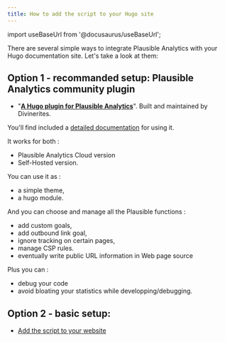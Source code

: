 ```yaml
---
title: How to add the script to your Hugo site
---
```


import useBaseUrl from '@docusaurus/useBaseUrl';

There are several simple ways to integrate Plausible Analytics with your Hugo documentation site. Let's take a look at them:

## Option 1 - recommanded setup: Plausible Analytics community plugin

* "**[A Hugo plugin for Plausible Analytics](https://github.com/divinerites/plausible-hugo)**". Built and maintained by Divinerites.

You'll find included a [detailed documentation](https://github.com/divinerites/plausible-hugo/blob/master/README.md) for using it.

It works for both :
- Plausible Analytics Cloud version
- Self-Hosted version.

You can use it as :
- a simple theme, 
- a hugo module.

And you can choose and manage all the Plausible functions :
- add custom goals, 
- add outbound link goal, 
- ignore tracking on certain pages, 
- manage CSP rules.
- eventually write public URL information in Web page source

Plus you can :
- debug your code
- avoid bloating your statistics while developping/debugging.

## Option 2 - basic setup: 

- [Add the script to your website](https://plausible.io/docs/plausible-script)
